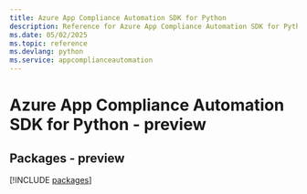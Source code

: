 ```yaml
---
title: Azure App Compliance Automation SDK for Python
description: Reference for Azure App Compliance Automation SDK for Python
ms.date: 05/02/2025
ms.topic: reference
ms.devlang: python
ms.service: appcomplianceautomation
---
```

# Azure App Compliance Automation SDK for Python - preview
## Packages - preview
[!INCLUDE [packages](app-compliance-automation-index.md)]